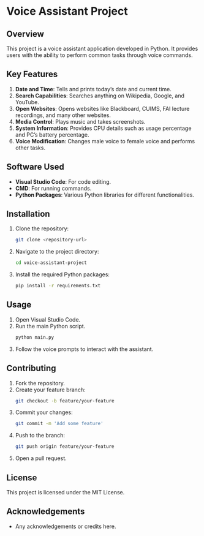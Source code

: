 # Voice Assistant Project

## Overview
This project is a voice assistant application developed in Python. It provides users with the ability to perform common tasks through voice commands.

## Key Features
1. **Date and Time**: Tells and prints today’s date and current time.
2. **Search Capabilities**: Searches anything on Wikipedia, Google, and YouTube.
3. **Open Websites**: Opens websites like Blackboard, CUIMS, FAI lecture recordings, and many other websites.
4. **Media Control**: Plays music and takes screenshots.
5. **System Information**: Provides CPU details such as usage percentage and PC’s battery percentage.
6. **Voice Modification**: Changes male voice to female voice and performs other tasks.

## Software Used
- **Visual Studio Code**: For code editing.
- **CMD**: For running commands.
- **Python Packages**: Various Python libraries for different functionalities.

## Installation
1. Clone the repository:
    ```sh
    git clone <repository-url>
    ```
2. Navigate to the project directory:
    ```sh
    cd voice-assistant-project
    ```
3. Install the required Python packages:
    ```sh
    pip install -r requirements.txt
    ```

## Usage
1. Open Visual Studio Code.
2. Run the main Python script.
    ```sh
    python main.py
    ```
3. Follow the voice prompts to interact with the assistant.

## Contributing
1. Fork the repository.
2. Create your feature branch:
    ```sh
    git checkout -b feature/your-feature
    ```
3. Commit your changes:
    ```sh
    git commit -m 'Add some feature'
    ```
4. Push to the branch:
    ```sh
    git push origin feature/your-feature
    ```
5. Open a pull request.

## License
This project is licensed under the MIT License.

## Acknowledgements
- Any acknowledgements or credits here.
